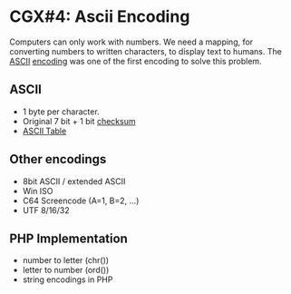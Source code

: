 # CGX#4: Ascii Encoding

Computers can only work with numbers.
We need a mapping, for converting numbers to written characters, to display text to humans.
The [ASCII]()
[encoding](../../)
was one of the first encoding to solve this problem.


## ASCII

 - 1 byte per character.
 - Original 7 bit + 1 bit [checksum]()
 - [ASCII Table]()
 

## Other encodings
 - 8bit ASCII / extended ASCII
 - Win ISO
 - C64 Screencode (A=1, B=2, ...)
 - UTF 8/16/32


## PHP Implementation
 - number to letter (chr())
 - letter to number (ord())
 - string encodings in PHP
